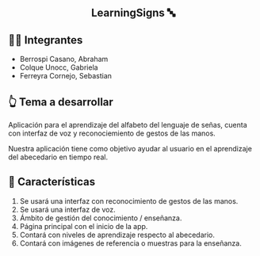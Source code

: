 <h2 align="center">
<p>LearningSigns 🔤 </p>
</h2>

## 👩‍💻 Integrantes

* Berrospi Casano, Abraham
* Colque Unocc, Gabriela
* Ferreyra Cornejo, Sebastian

## 👆 Tema a desarrollar

Aplicación para el aprendizaje del alfabeto del lenguaje de señas, cuenta con interfaz de voz y reconociemiento de gestos de las manos. 

Nuestra aplicación tiene como objetivo ayudar al usuario en el aprendizaje del abecedario en tiempo real.


## 📃 Características

1. Se usará una interfaz con reconocimiento de gestos de las manos.
2. Se usará una interfaz de voz.
3. Ámbito de gestión del conocimiento / enseñanza.
4. Página principal con el inicio de la app.
5. Contará con niveles de aprendizaje respecto al abecedario.
6. Contará con imágenes de referencia o muestras para la enseñanza.
